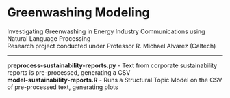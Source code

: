 # Greenwashing Modeling
Investigating Greenwashing in Energy Industry Communications using Natural Language Processing <br />
Research project conducted under Professor R. Michael Alvarez (Caltech) <br />

---

**preprocess-sustainability-reports.py** - Text from corporate sustainability reports is pre-processed, generating a CSV <br />
**model-sustainability-reports.R** - Runs a Structural Topic Model on the CSV of pre-processed text, generating plots

